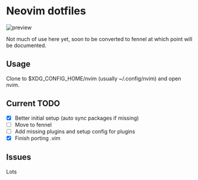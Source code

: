 # Neovim dotfiles

![preview](.github/assets/preview.png)

Not much of use here yet, soon to be converted to fennel at which point will be documented.

## Usage

Clone to $XDG_CONFIG_HOME/nvim (usually ~/.config/nvim) and open nvim.

## Current TODO

- [x] Better initial setup (auto sync packages if missing)
- [ ] Move to fennel
- [ ] Add missing plugins and setup config for plugins
- [x] Finish porting .vim

## Issues

Lots
